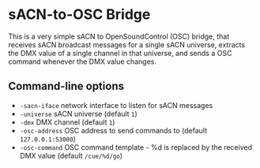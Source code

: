 # sACN-to-OSC Bridge

This is a very simple sACN to OpenSoundControl (OSC) bridge, that receives sACN broadcast messages for a single sACN universe,
extracts the DMX value of a single channel in that universe, and sends a OSC command whenever the DMX value changes.

## Command-line options

  * `-sacn-iface` network interface to listen for sACN messages
  * `-universe` sACN universe (default `1`)
  * `-dmx` DMX channel (default `1`)
  * `-osc-address` OSC address to send commands to (default `127.0.0.1:53000`)
  * `-osc-command` OSC command template - %d is replaced by the received DMX value (default `/cue/%d/go`)	
